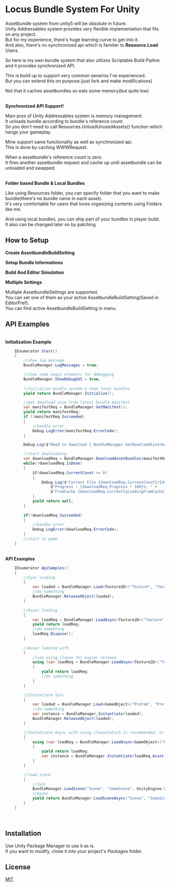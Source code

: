 # Locus Bundle System For Unity

Assetbundle system from unity5 will be obsolute in future.\
Unity Addressables system provides very flexible implementation that fits on any project.\
But for my experience, there's huge learning curve to get into it.\
And also, there's no synchronized api which is familier to **Resource.Load** Users.

So here is my own bundle system that also utilizes Scriptable Build Pipline and it provides synchronized API.

This is build up to support very common senarios I've experienced.\
But you can extend this on purpose.(just fork and make modifications)

Not that it caches assetbundles so eats some memory(but quite low)

\
**Synchronized API Support!**

Main pros of Unity Addressables system is memory management.\
It unloads bundle according to bundle's reference count.\
So you don't need to call Resources.UnloadUnusedAssets() function which hangs your gameplay.

Mine support same functionality as well as synchronized api.\
This is done by caching WWWRequest.

When a assetbundle's reference count is zero.\
It fires another assetbundle request and cache up until assetbundle can be unloaded and swapped.

\
**Folder based Bundle & Local Bundles**

Like using Resources folder, you can specify folder that you want to make bundle(there's no bundle name in each asset).\
It's very comfortable for users that loves organizing contents using Folders like me.

And using local bundles, you can ship part of your bundles in player build.\
It also can be changed later on by patching.

## How to Setup 

**Create AssetbundleBuildSetting**

**Setup Bundle Informations**

**Build And Editor Simulation**

**Multiple Settings**

Multiple AssetbundleSettings are supported.\
You can set one of them as your active AssetbundleBuildSetting(Saved in EditorPref).\
You can find active AssetbundleBuildSetting in menu.


## API Examples
\
**Initialization Example**
```cs
    IEnumerator Start()
    {
        //show log message
        BundleManager.LogMessages = true;

        //show some ongui elements for debugging
        BundleManager.ShowDebugGUI = true;
        
        //initialize bundle system & load local bundles
        yield return BundleManager.Initialize();

        //get download size from latest bundle manifest
        var manifestReq = BundleManager.GetManifest();
        yield return manifestReq;
        if (!manifestReq.Succeeded)
        {
            //handle error
            Debug.LogError(manifestReq.ErrorCode);
        }

        Debug.Log($"Need to download { BundleManager.GetDownloadSize(manifestReq.Result) * 0.000001f } mb");

        //start downloading
        var downloadReq = BundleManager.DownloadAssetBundles(manifestReq.Result);
        while(!downloadReq.IsDone)
        {
            if(downloadReq.CurrentCount >= 0)
            {
                Debug.Log($"Current File {downloadReq.CurrentCount}/{downloadReq.TotalCount}, " +
                    $"Progress : {downloadReq.Progress * 100}%, " +
                    $"FromCache {downloadReq.CurrentlyLoadingFromCache}");
            }
            yield return null;
        }
        
        if(!downloadReq.Succeeded)
        {
            //handle error
            Debug.LogError(downloadReq.ErrorCode);
        }
        //start to game
    }

```

\
**API Examples**
```cs
    IEnumerator ApiSamples()
    {
        //Sync loading
        {
            var loaded = BundleManager.Load<Texture2D>("Texture", "TextureName");
            //do something
            BundleManager.ReleaseObject(loaded);
        }

        //Async loading
        {
            var loadReq = BundleManager.LoadAsync<Texture2D>("Texture", "TextureName");
            yield return loadReq;
            //do something
            loadReq.Dispose();
        }
        
        //Asnyc loading with 
        {
            //use using clause for easier release
            using (var loadReq = BundleManager.LoadAsync<Texture2D>("Texture", "TextureName"))
            {
                yield return loadReq;
                //do something
            }
        }

        //Instantiate Sync
        {
            var loaded = BundleManager.Load<GameObject>("Prefab", "PrefabName");
            //do something
            var instance = BundleManager.Instantiate(loaded);
            BundleManager.ReleaseObject(loaded);
        }

        //Instantiate Async with using clause(which is recommended, or just dispose request)
        {
            using (var loadReq = BundleManager.LoadAsync<GameObject>("Prefab", "PrefabName"))
            {
                yield return loadReq;
                var instance = BundleManager.Instantiate(loadReq.Asset);
            }
        }

        //load scene
        {
            //Sync
            BundleManager.LoadScene("Scene", "SomeScene", UnityEngine.SceneManagement.LoadSceneMode.Single);
            //Async
            yield return BundleManager.LoadSceneAsync("Scene", "SomeScene", UnityEngine.SceneManagement.LoadSceneMode.Single);
        }
    }
```

<br />

## Installation

Use Unity Package Manager to use it as is.\
If you want to modify, clone it into your project's *Packages* folder.

## License

[MIT](https://raw.githubusercontent.com/locus84/Threading/c6f053aac6840c133dc7f2a302de8799ea6daf36/LICENSE)
